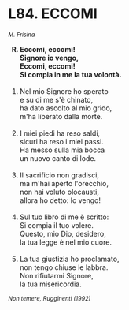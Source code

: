 # L84. ECCOMI

<sub><i>M. Frisina</i></sub>
<ol>
	<b><li type="A" value="18">Eccomi, eccomi!<br>
		Signore io vengo,<br>
		Eccomi, eccomi!<br>
		Si compia in me la tua volontà.</li></b><br>
	<li value="1">Nel mio Signore ho sperato<br>
		e su di me s'è chinato,<br>
		ha dato ascolto al mio grido,<br>
		m'ha liberato dalla morte.</li><br>
	<li>I miei piedi ha reso saldi,<br>
		sicuri ha reso i miei passi.<br>
		Ha messo sulla mia bocca<br>
		un nuovo canto di lode.</li><br>
	<li>Il sacrificio non gradisci,<br>
		ma m'hai aperto l'orecchio,<br>
		non hai voluto olocausti,<br>
		allora ho detto: Io vengo!</li><br>
	<li>Sul tuo libro di me è scritto:<br>
		Si compia il tuo volere.<br>
		Questo, mio Dio, desidero,<br>
		la tua legge è nel mio cuore.</li><br>
	<li>La tua giustizia ho proclamato,<br>
		non tengo chiuse le labbra.<br>
		Non rifiutarmi Signore,<br>
		la tua misericordia.</li>
</ol>
<sub><i>Non temere, Rugginenti (1992)</i></sub>
